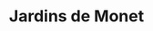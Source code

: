 ---
guid: "477abcb49a70"
title: "Jardins de Monet"
latlng: "49.075167, 1.534495"
youtubeId: "Mfq6-3K15jM" 
---